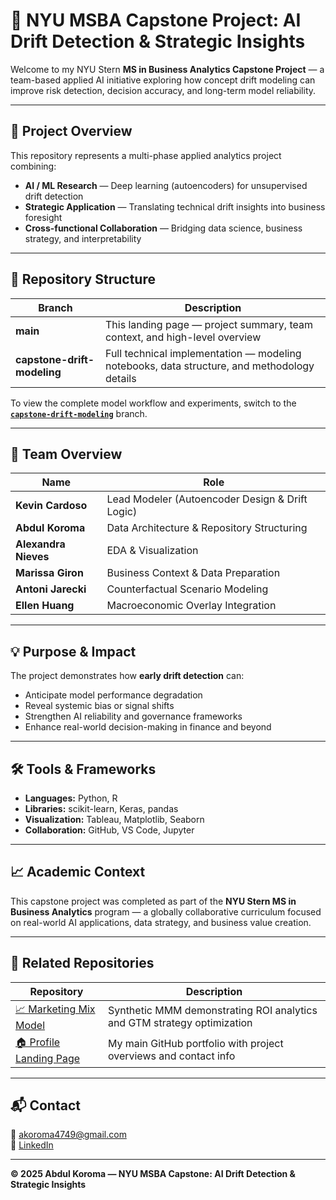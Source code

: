 # 🧠 NYU MSBA Capstone Project: AI Drift Detection & Strategic Insights

Welcome to my NYU Stern **MS in Business Analytics Capstone Project** — a team-based applied AI initiative exploring how concept drift modeling can improve risk detection, decision accuracy, and long-term model reliability.

---

## 🎯 Project Overview

This repository represents a multi-phase applied analytics project combining:
- **AI / ML Research** — Deep learning (autoencoders) for unsupervised drift detection  
- **Strategic Application** — Translating technical drift insights into business foresight  
- **Cross-functional Collaboration** — Bridging data science, business strategy, and interpretability  

---

## 🧩 Repository Structure

| Branch | Description |
|--------|--------------|
| **main** | This landing page — project summary, team context, and high-level overview |
| **capstone-drift-modeling** | Full technical implementation — modeling notebooks, data structure, and methodology details |

To view the complete model workflow and experiments, switch to the **[`capstone-drift-modeling`](../../tree/capstone-drift-modeling)** branch.

---

## 👥 Team Overview

| Name | Role |
|------|------|
| **Kevin Cardoso** | Lead Modeler (Autoencoder Design & Drift Logic) |
| **Abdul Koroma** | Data Architecture & Repository Structuring |
| **Alexandra Nieves** | EDA & Visualization |
| **Marissa Giron** | Business Context & Data Preparation |
| **Antoni Jarecki** | Counterfactual Scenario Modeling |
| **Ellen Huang** | Macroeconomic Overlay Integration |

---

## 💡 Purpose & Impact

The project demonstrates how **early drift detection** can:
- Anticipate model performance degradation  
- Reveal systemic bias or signal shifts  
- Strengthen AI reliability and governance frameworks  
- Enhance real-world decision-making in finance and beyond  

---

## 🛠️ Tools & Frameworks

- **Languages:** Python, R  
- **Libraries:** scikit-learn, Keras, pandas  
- **Visualization:** Tableau, Matplotlib, Seaborn  
- **Collaboration:** GitHub, VS Code, Jupyter  

---

## 📈 Academic Context

This capstone project was completed as part of the **NYU Stern MS in Business Analytics** program — a globally collaborative curriculum focused on real-world AI applications, data strategy, and business value creation.

---

## 🔗 Related Repositories

| Repository | Description |
|-------------|-------------|
| [📈 Marketing Mix Model](https://github.com/akoroma4749-debug/Marketing-Mix-Model_Synthetic) | Synthetic MMM demonstrating ROI analytics and GTM strategy optimization |
| [🏠 Profile Landing Page](https://github.com/akoroma4749-debug/abdulkoroma) | My main GitHub portfolio with project overviews and contact info |

---

## 📬 Contact

📧 [akoroma4749@gmail.com](mailto:akoroma4749@gmail.com)  
🔗 [LinkedIn](https://www.linkedin.com/in/abdul-koroma-61019397)  

---

**© 2025 Abdul Koroma — NYU MSBA Capstone: AI Drift Detection & Strategic Insights**

